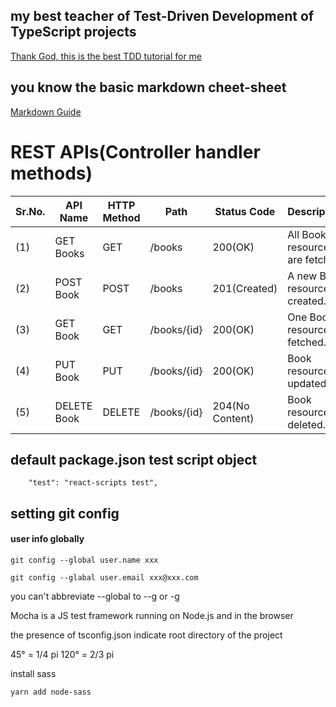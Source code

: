 ## my best teacher of Test-Driven Development of TypeScript projects
[Thank God, this is the best TDD tutorial for me](https://medium.com/swlh/how-to-setting-up-unit-tests-with-typescript-871c0f4f1609)

## you know the basic markdown cheet-sheet
[Markdown Guide](https://www.markdownguide.org/cheat-sheet/)

# REST APIs(Controller handler methods)

Sr.No. | API Name | HTTP Method | Path | Status Code | Description
------ | -------- | ----------- | ---- | ----------- | -----------
(1) | GET Books | GET | /books | 200(OK) | All Books resources are fetched.
(2) | POST Book | POST | /books | 201(Created) | A new Book resource is created.
(3) | GET Book | GET | /books/{id} | 200(OK) | One Book resource is fetched.
(4) | PUT Book | PUT | /books/{id} | 200(OK) | Book resource is updated.
(5) | DELETE Book | DELETE | /books/{id} | 204(No Content) | Book resource is deleted.

## default package.json test script object
```
    "test": "react-scripts test",
```

## setting git config

#### user info globally

```
git config --global user.name xxx
```

```
git config --glabal user.email xxx@xxx.com
```

you can't abbreviate --global to --g or -g


Mocha is a JS test framework running on Node.js and in the browser

the presence of tsconfig.json indicate root directory of the project

45° = 1/4 pi
120° = 2/3 pi


install sass

```powershell
yarn add node-sass
```